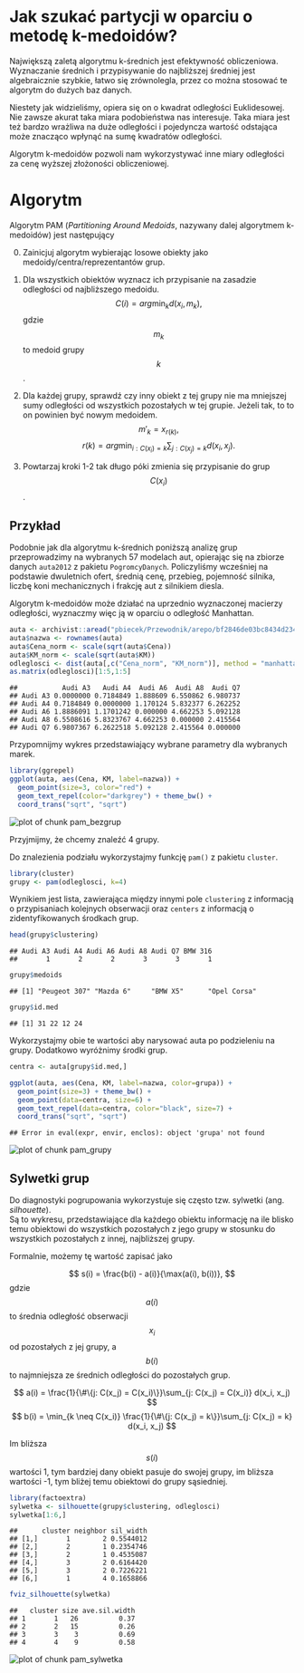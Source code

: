 # Jak szukać partycji w oparciu o metodę k-medoidów?

Największą zaletą algorytmu k-średnich jest efektywność obliczeniowa. Wyznaczanie średnich i przypisywanie do najbliższej średniej jest algebraicznie szybkie, łatwo się zrównolegla, przez co można stosować te algorytm do dużych baz danych. 

Niestety jak widzieliśmy, opiera się on o kwadrat odległości Euklidesowej. Nie zawsze akurat taka miara podobieństwa nas interesuje. Taka miara jest też bardzo wrażliwa na duże odległości i pojedyncza wartość odstająca może znacząco wpłynąć na sumę kwadratów odległości.

Algorytm k-medoidów pozwoli nam wykorzystywać inne miary odległości za cenę wyższej złożoności obliczeniowej.


# Algorytm

Algorytm PAM (*Partitioning Around Medoids*, nazywany dalej algorytmem k-medoidów) jest następujący

0. Zainicjuj algorytm wybierając losowe obiekty jako medoidy/centra/reprezentantów grup.

1. Dla wszystkich obiektów wyznacz ich przypisanie na zasadzie odległości od najbliższego medoidu. 
$$
C(i) = arg\min_k d(x_i, m_k),
$$
gdzie $$m_k$$ to medoid grupy $$k$$.

2. Dla każdej grupy, sprawdź czy inny obiekt z tej grupy nie ma mniejszej sumy odległości od wszystkich pozostałych w tej grupie. Jeżeli tak, to to on powinien być nowym medoidem.
$$
m'_k = x_{r(k)},
$$
$$
r(k) = arg\min_{i: C(x_i) = k} \sum_{j: C(x_j) = k} d(x_i, x_j).
$$

3. Powtarzaj kroki 1-2 tak długo póki zmienia się przypisanie do grup $$C(x_i)$$. 


## Przykład

Podobnie jak dla algorytmu k-średnich poniższą analizę grup przeprowadzimy na wybranych 57 modelach aut, opierając się na zbiorze danych `auta2012` z pakietu `PogromcyDanych`. Policzyliśmy wcześniej na podstawie dwuletnich ofert, średnią cenę, przebieg, pojemność silnika, liczbę koni mechanicznych i frakcję aut z silnikiem diesla. 

Algorytm k-medoidów może działać na uprzednio wyznaczonej macierzy odległości, wyznaczmy więc ją w oparciu o odległość Manhattan.


```r
auta <- archivist::aread("pbiecek/Przewodnik/arepo/bf2846de03bc8434d234b08fd2e31694")
auta$nazwa <- rownames(auta)
auta$Cena_norm <- scale(sqrt(auta$Cena))
auta$KM_norm <- scale(sqrt(auta$KM))
odleglosci <- dist(auta[,c("Cena_norm", "KM_norm")], method = "manhattan")
as.matrix(odleglosci)[1:5,1:5]
```

```
##           Audi A3   Audi A4  Audi A6  Audi A8  Audi Q7
## Audi A3 0.0000000 0.7184849 1.888609 6.550862 6.980737
## Audi A4 0.7184849 0.0000000 1.170124 5.832377 6.262252
## Audi A6 1.8886091 1.1701242 0.000000 4.662253 5.092128
## Audi A8 6.5508616 5.8323767 4.662253 0.000000 2.415564
## Audi Q7 6.9807367 6.2622518 5.092128 2.415564 0.000000
```

Przypomnijmy wykres przedstawiający wybrane parametry dla wybranych marek.


```r
library(ggrepel)
ggplot(auta, aes(Cena, KM, label=nazwa)) +
  geom_point(size=3, color="red") +
  geom_text_repel(color="darkgrey") + theme_bw() +
  coord_trans("sqrt", "sqrt")
```

![plot of chunk pam_bezgrup](figure/pam_bezgrup-1.svg)

Przyjmijmy, że chcemy znaleźć 4 grupy. 

Do znalezienia podziału wykorzystajmy funkcję `pam()` z pakietu `cluster`.


```r
library(cluster)
grupy <- pam(odleglosci, k=4)
```

Wynikiem jest lista, zawierająca między innymi pole `clustering` z informacją o przypisaniach kolejnych obserwacji oraz `centers` z informacją o zidentyfikowanych środkach grup.


```r
head(grupy$clustering)
```

```
## Audi A3 Audi A4 Audi A6 Audi A8 Audi Q7 BMW 316 
##       1       2       2       3       3       1
```

```r
grupy$medoids
```

```
## [1] "Peugeot 307" "Mazda 6"     "BMW X5"      "Opel Corsa"
```

```r
grupy$id.med
```

```
## [1] 31 22 12 24
```

Wykorzystajmy obie te wartości aby narysować auta po podzieleniu na grupy. Dodatkowo wyróżnimy środki grup.


```r
centra <- auta[grupy$id.med,]

ggplot(auta, aes(Cena, KM, label=nazwa, color=grupa)) +
  geom_point(size=3) + theme_bw() +
  geom_point(data=centra, size=6) +
  geom_text_repel(data=centra, color="black", size=7) + 
  coord_trans("sqrt", "sqrt")
```

```
## Error in eval(expr, envir, enclos): object 'grupa' not found
```

![plot of chunk pam_grupy](figure/pam_grupy-1.svg)

## Sylwetki grup

Do diagnostyki pogrupowania wykorzystuje się często tzw. sylwetki (ang. *silhouette*).  
Są to wykresu, przedstawiające dla każdego obiektu informację na ile blisko temu obiektowi do wszystkich pozostałych z jego grupy w stosunku do wszystkich pozostałych z innej, najbliższej grupy.

Formalnie, możemy tę wartość zapisać jako 

$$
s(i) = \frac{b(i) - a(i)}{\max(a(i), b(i))},
$$
gdzie $$a(i)$$ to średnia odległość obserwacji $$x_i$$ od pozostałych z jej grupy, a $$b(i)$$ to najmniejsza ze średnich odległości do pozostałych grup.

$$
a(i) = \frac{1}{\#\{j: C(x_j) = C(x_i)\}}\sum_{j: C(x_j) = C(x_i)} d(x_i, x_j)
$$
$$
b(i) = \min_{k \neq C(x_i)} \frac{1}{\#\{j: C(x_j) = k\}}\sum_{j: C(x_j) = k} d(x_i, x_j)
$$

Im bliższa $$s(i)$$ wartości 1, tym bardziej dany obiekt pasuje do swojej grupy, im bliższa wartości -1, tym bliżej temu obiektowi do grupy sąsiedniej.



```r
library(factoextra)
sylwetka <- silhouette(grupy$clustering, odleglosci)
sylwetka[1:6,]
```

```
##      cluster neighbor sil_width
## [1,]       1        2 0.5544012
## [2,]       2        1 0.2354746
## [3,]       2        1 0.4535087
## [4,]       3        2 0.6164420
## [5,]       3        2 0.7226221
## [6,]       1        4 0.1658866
```

```r
fviz_silhouette(sylwetka)
```

```
##   cluster size ave.sil.width
## 1       1   26          0.37
## 2       2   15          0.26
## 3       3    3          0.69
## 4       4    9          0.58
```

![plot of chunk pam_sylwetka](figure/pam_sylwetka-1.svg)

